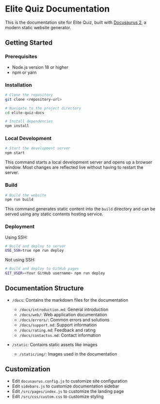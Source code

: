 # Elite Quiz Documentation

This is the documentation site for Elite Quiz, built with [Docusaurus 2](https://docusaurus.io/), a modern static website generator.

## Getting Started

### Prerequisites

- Node.js version 18 or higher
- npm or yarn

### Installation

```bash
# Clone the repository
git clone <repository-url>

# Navigate to the project directory
cd elite-quiz-docs

# Install dependencies
npm install
```

### Local Development

```bash
# Start the development server
npm start
```

This command starts a local development server and opens up a browser window. Most changes are reflected live without having to restart the server.

### Build

```bash
# Build the website
npm run build
```

This command generates static content into the `build` directory and can be served using any static contents hosting service.

### Deployment

Using SSH:

```bash
# Build and deploy to server
USE_SSH=true npm run deploy
```

Not using SSH:

```bash
# Build and deploy to GitHub pages
GIT_USER=<Your GitHub username> npm run deploy
```

## Documentation Structure

- `/docs`: Contains the markdown files for the documentation

  - `/docs/introduction.md`: General introduction
  - `/docs/web/`: Web application documentation
  - `/docs/errors/`: Common errors and solutions
  - `/docs/support.md`: Support information
  - `/docs/rating.md`: Feedback and rating
  - `/docs/contactus.md`: Contact information

- `/static`: Contains static assets like images
  - `/static/img/`: Images used in the documentation

## Customization

- Edit `docusaurus.config.js` to customize site configuration
- Edit `sidebars.js` to customize documentation sidebar
- Edit `/src/pages/index.js` to customize the landing page
- Edit `/src/css/custom.css` to customize styling
